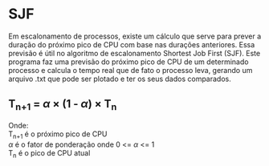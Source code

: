 # SJF
Em escalonamento de processos, existe um cálculo que serve para prever a duração do próximo pico de CPU com base nas durações anteriores. Essa previsão é útil no algoritmo de escalonamento Shortest Job First (SJF). Este programa faz uma previsão do próximo pico de CPU de um determinado processo e calcula o tempo real que de fato o processo leva, gerando um arquivo .txt que pode ser plotado e ter os seus dados comparados.

## T<sub>n+1</sub> = $\alpha$ × (1 - $\alpha$) × T<sub>n</sub>
Onde:
<br>T<sub>n+1</sub> é o próximo pico de CPU
<br>$\alpha$ é o fator de ponderação onde 0 <= $\alpha$ <= 1
<br>T<sub>n</sub> é o pico de CPU atual
